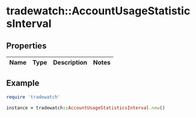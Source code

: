 # tradewatch::AccountUsageStatisticsInterval

## Properties

| Name | Type | Description | Notes |
| ---- | ---- | ----------- | ----- |

## Example

```ruby
require 'tradewatch'

instance = tradewatch::AccountUsageStatisticsInterval.new()
```

